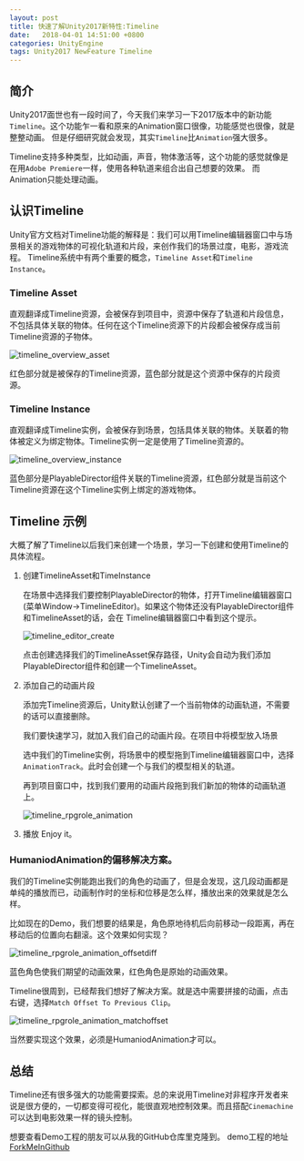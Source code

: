 ```yaml
---
layout: post
title: 快速了解Unity2017新特性:Timeline
date:   2018-04-01 14:51:00 +0800
categories: UnityEngine
tags: Unity2017 NewFeature Timeline
---
```


## 简介

Unity2017面世也有一段时间了，今天我们来学习一下2017版本中的新功能`Timeline`。这个功能乍一看和原来的Animation窗口很像，功能感觉也很像，就是整整动画。
但是仔细研究就会发现，其实`Timeline`比`Animation`强大很多。

Timeline支持多种类型，比如动画，声音，物体激活等，这个功能的感觉就像是在用`Adobe Premiere`一样，使用各种轨道来组合出自己想要的效果。
而Animation只能处理动画。

## 认识Timeline 

Unity官方文档对Timeline功能的解释是：我们可以用Timeline编辑器窗口中与场景相关的游戏物体的可视化轨道和片段，来创作我们的场景过度，电影，游戏流程。
Timeline系统中有两个重要的概念，`Timeline Asset`和`Timeline Instance`。

### Timeline Asset

直观翻译成Timeline资源，会被保存到项目中，资源中保存了轨道和片段信息，不包括具体关联的物体。任何在这个Timeline资源下的片段都会被保存成当前Timeline资源的子物体。

![timeline_overview_asset](http://oxujermt3.bkt.clouddn.com/image/unity2017_timeline_quickview/timeline_overview_asset.png)

红色部分就是被保存的Timeline资源，蓝色部分就是这个资源中保存的片段资源。


### Timeline Instance

直观翻译成Timeline实例，会被保存到场景，包括具体关联的物体。关联着的物体被定义为绑定物体。Timeline实例一定是使用了Timeline资源的。

![timeline_overview_instance](http://oxujermt3.bkt.clouddn.com/image/unity2017_timeline_quickview/timeline_overview_instance.png)

蓝色部分是PlayableDirector组件关联的Timeline资源，红色部分就是当前这个Timeline资源在这个Timeline实例上绑定的游戏物体。

## Timeline 示例

大概了解了Timeline以后我们来创建一个场景，学习一下创建和使用Timeline的具体流程。

1. 创建TimelineAsset和TimeInstance

	在场景中选择我们要控制PlayableDirector的物体，打开Timeline编辑器窗口(菜单Window->TimelineEditor)。如果这个物体还没有PlayableDirector组件和TimelineAsset的话，会在
	Timeline编辑器窗口中看到这个提示。

	![timeline_editor_create](http://oxujermt3.bkt.clouddn.com/image/unity2017_timeline_quickview/timeline_editor_create.png)

	点击创建选择我们的TimelineAsset保存路径，Unity会自动为我们添加PlayableDirector组件和创建一个TimelineAsset。

2. 添加自己的动画片段 

	添加完Timeline资源后，Unity默认创建了一个当前物体的动画轨道，不需要的话可以直接删除。

	我们要快速学习，就加入我们自己的动画片段。在项目中将模型放入场景

	选中我们的Timeline实例，将场景中的模型拖到Timeline编辑器窗口中，选择`AnimationTrack`。此时会创建一个与我们的模型相关的轨道。

	再到项目窗口中，找到我们要用的动画片段拖到我们新加的物体的动画轨道上。

	![timeline_rpgrole_animation](http://oxujermt3.bkt.clouddn.com/image/unity2017_timeline_quickview/timeline_rpgrole_animation.png)

3. 播放
	Enjoy it。

### HumaniodAnimation的偏移解决方案。

我们的Timeline实例能跑出我们的角色的动画了，但是会发现，这几段动画都是单纯的播放而已，动画制作时的坐标和位移是怎么样，播放出来的效果就是怎么样。

比如现在的Demo，我们想要的结果是，角色原地待机后向前移动一段距离，再在移动后的位置向右翻滚。这个效果如何实现？

![timeline_rpgrole_animation_offsetdiff](http://oxujermt3.bkt.clouddn.com/image/unity2017_timeline_quickview/timeline_rpgrole_animation_offsetdiff2.gif)

蓝色角色使我们期望的动画效果，红色角色是原始的动画效果。

Timeline很周到，已经帮我们想好了解决方案。就是选中需要拼接的动画，点击右键，选择`Match Offset To Previous Clip`。

![timeline_rpgrole_animation_matchoffset](http://oxujermt3.bkt.clouddn.com/image/unity2017_timeline_quickview/timeline_rpgrole_animation_matchoffset.png)

当然要实现这个效果，必须是HumaniodAnimation才可以。

## 总结

Timeline还有很多强大的功能需要探索。总的来说用Timeline对非程序开发者来说是很方便的，一切都变得可视化，能很直观地控制效果。而且搭配`Cinemachine`可以达到电影效果一样的镜头控制。

想要查看Demo工程的朋友可以从我的GitHub仓库里克隆到。 demo工程的地址[ForkMeInGithub](https://github.com/aaBaO/DemoRepository.git)

